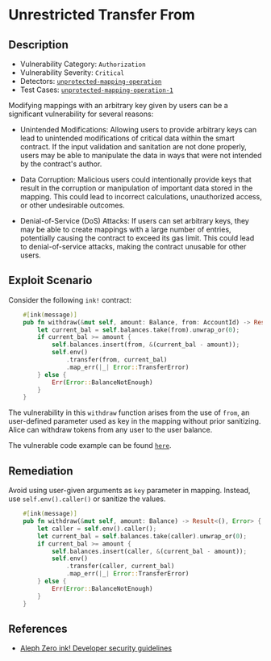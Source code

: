 # Unrestricted Transfer From

## Description

- Vulnerability Category: `Authorization`
- Vulnerability Severity: `Critical`
- Detectors: [`unprotected-mapping-operation`](https://github.com/CoinFabrik/scout/tree/main/detectors/unprotected-mapping-operation)
- Test Cases: [`unprotected-mapping-operation-1`](https://github.com/CoinFabrik/scout/tree/main/test-cases/unprotected-mapping-operation/unprotected-mapping-operation1)

Modifying mappings with an arbitrary key given by users can be a significant vulnerability for several reasons:

- Unintended Modifications: Allowing users to provide arbitrary keys can lead to unintended modifications of critical data within the smart contract. If the input validation and sanitation are not done properly, users may be able to manipulate the data in ways that were not intended by the contract's author.

- Data Corruption: Malicious users could intentionally provide keys that result in the corruption or manipulation of important data stored in the mapping. This could lead to incorrect calculations, unauthorized access, or other undesirable outcomes.

- Denial-of-Service (DoS) Attacks: If users can set arbitrary keys, they may be able to create mappings with a large number of entries, potentially causing the contract to exceed its gas limit. This could lead to denial-of-service attacks, making the contract unusable for other users.
 
## Exploit Scenario

Consider the following `ink!` contract:

```rust
    #[ink(message)]
    pub fn withdraw(&mut self, amount: Balance, from: AccountId) -> Result<(), Error> {
        let current_bal = self.balances.take(from).unwrap_or(0);
        if current_bal >= amount {
            self.balances.insert(from, &(current_bal - amount));
            self.env()
                .transfer(from, current_bal)
                .map_err(|_| Error::TransferError)
        } else {
            Err(Error::BalanceNotEnough)
        }
    }
```

The vulnerability in this `withdraw` function arises from the use of `from`, an user-defined parameter used as key in the mapping without prior sanitizing. Alice can withdraw tokens from any user to the user balance. 
 

The vulnerable code example can be found [`here`](https://github.com/CoinFabrik/scout/tree/main/test-cases/unprotected-mapping-operation/unprotected-mapping-operation1/vulnerable-example).
## Remediation

Avoid using user-given arguments as `key` parameter in mapping. Instead, use `self.env().caller()` or sanitize the values.

```rust
    #[ink(message)]
    pub fn withdraw(&mut self, amount: Balance) -> Result<(), Error> {
        let caller = self.env().caller();
        let current_bal = self.balances.take(caller).unwrap_or(0);
        if current_bal >= amount {
            self.balances.insert(caller, &(current_bal - amount));
            self.env()
                .transfer(caller, current_bal)
                .map_err(|_| Error::TransferError)
        } else {
            Err(Error::BalanceNotEnough)
        }
    }
```

## References

- [Aleph Zero ink! Developer security guidelines](https://docs.alephzero.org/aleph-zero/security-course-by-kudelski-security/ink-developers-security-guideline#unprotected-self-destruction-or-burning-instruction-s)